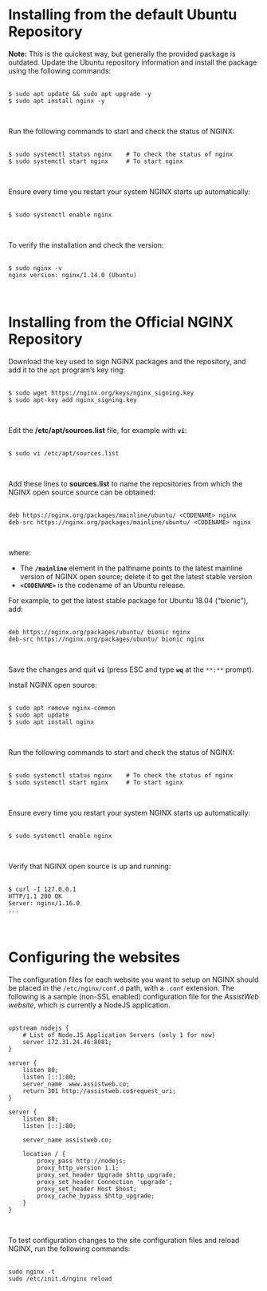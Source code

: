 <!-- TITLE: Install NGINX Server -->
<!-- SUBTITLE: ...on Linux Ubuntu Server 18.04 LTS -->

# Installing from the default Ubuntu Repository
**Note:** This is the quickest way, but generally the provided package is outdated. Update the Ubuntu repository information and install the package using the following commands:<br><br>

```batchfile
$ sudo apt update && sudo apt upgrade -y
$ sudo apt install nginx -y
```
<br>

Run the following commands to start and check the status of NGINX:<br><br>

```batchfile
$ sudo systemctl status nginx    # To check the status of nginx
$ sudo systemctl start nginx     # To start nginx
```
<br>

Ensure every time you restart your system NGINX starts up automatically:<br><br>

```batchfile
$ sudo systemctl enable nginx
```
<br>

To verify the installation and check the version:<br><br>

```batchfile
$ sudo nginx -v
nginx version: nginx/1.14.0 (Ubuntu)
```
<br>

# Installing from the Official NGINX Repository
Download the key used to sign NGINX packages and the repository, and add it to the `apt` program’s key ring:<br><br>

```batchfile
$ sudo wget https://nginx.org/keys/nginx_signing.key
$ sudo apt-key add nginx_signing.key
```
<br>

Edit the **/etc/apt/sources.list** file, for example with **`vi`**:<br><br>

```batchfile
$ sudo vi /etc/apt/sources.list
```
<br>

Add these lines to **sources.list** to name the repositories from which the NGINX open source source can be obtained:<br><br>

```batchfile
deb https://nginx.org/packages/mainline/ubuntu/ <CODENAME> nginx
deb-src https://nginx.org/packages/mainline/ubuntu/ <CODENAME> nginx
```
<br>

where:

* The **`/mainline`** element in the pathname points to the latest mainline version of NGINX open source; delete it to get the latest stable version
* **`<CODENAME>`** is the codename of an Ubuntu release.

For example, to get the latest stable package for Ubuntu 18.04 (“bionic”), add:<br><br>

```batchfile
deb https://nginx.org/packages/ubuntu/ bionic nginx
deb-src https://nginx.org/packages/ubuntu/ bionic nginx
```
<br>

Save the changes and quit **`vi`** (press ESC and type **`wq`** at the `**:**` prompt).

Install NGINX open source:<br><br>

```batchfile
$ sudo apt remove nginx-common
$ sudo apt update
$ sudo apt install nginx
```
<br>

Run the following commands to start and check the status of NGINX:<br><br>

```batchfile
$ sudo systemctl status nginx    # To check the status of nginx
$ sudo systemctl start nginx     # To start nginx
```
<br>

Ensure every time you restart your system NGINX starts up automatically:<br><br>

```batchfile
$ sudo systemctl enable nginx
```
<br>


Verify that NGINX open source is up and running:<br><br>

```batchfile
$ curl -I 127.0.0.1
HTTP/1.1 200 OK
Server: nginx/1.16.0
...
```
<br>

# Configuring the websites
The configuration files for each website you want to setup on NGINX should be placed in the <code>/etc/nginx/conf.d</code> path, with a `.conf` extension. The following is a sample (non-SSL enabled) configuration file for the *AssistWeb website*, which is currently a NodeJS application.<br><br>

```batchfile
upstream nodejs {
    # List of Node.JS Application Servers (only 1 for now)
    server 172.31.24.46:8081;
}

server {
    listen 80;
    listen [::]:80;
    server_name  www.assistweb.co;
    return 301 http://assistweb.co$request_uri;
}

server {
    listen 80;
    listen [::]:80;

    server_name assistweb.co;

    location / {
        proxy_pass http://nodejs;
        proxy_http_version 1.1;
        proxy_set_header Upgrade $http_upgrade;
        proxy_set_header Connection 'upgrade';
        proxy_set_header Host $host;
        proxy_cache_bypass $http_upgrade;
    }
}
```
<br>

To test configuration changes to the site configuration files and reload NGINX, run the following commands:<br><br>

```batchfile
sudo nginx -t
sudo /etc/init.d/nginx reload
```
<br>